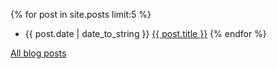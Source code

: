 {% for post in site.posts limit:5  %}
* {{ post.date | date_to_string }} <a href="{{ BASE_PATH }}{{ post.url }}"> {{ post.title }}</a>
{% endfor %}

[All blog posts](/archive.html)
